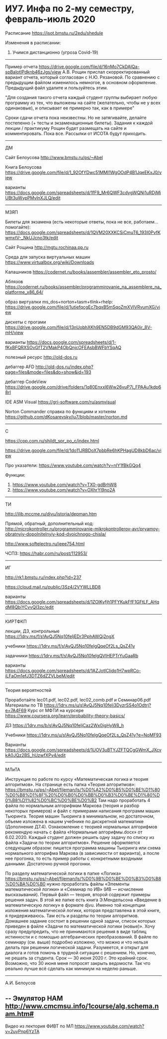 # ИУ7. Инфа по 2-му семестру, февраль-июль 2020

Расписание
https://isot.bmstu.ru/2edu/shedule

Изменения в расписании:
  1. Учимся дистанционно (угроза Covid-19)
____________________________________

Пример отчета https://drive.google.com/file/d/16nMo7CkDAlQa-spBalotIPdknb46zJgs/view
А.В. Рощин прислал скорректированный вариант отчета, который согласован с Н.Ю. Рязановой. По сравнению с предыдущим файлом изменилось немногое, в основном оформление. Предыдущий файл удалите и пользуйтесь этим.

"Для создания такого отчета каждый студент группы выбирает любую
программу из тех, что выложены на сайте (желательно, чтобы не у всех
одинаковые), и описывает ее примерно так, как в примере"

Сроки сдачи отчета пока неизвестны. Но не затягивайте, делайте постепенно (+ тесты и экзаменационные билеты). Задания к каждой лекции / практикуму Рощин будет размещать на сайте и комментировать. Пока все. Рассылки от ИСОТА будут приходить.

____________________________________
ДМ

Сайт Белоусова 
http://www.bmstu.ru/ps/~Abel

Книга Белоусова 
https://drive.google.com/file/d/1_92OfYDwc51MMI1WgOOdP4B1JqeEKxJ0/view

варианты
https://docs.google.com/spreadsheets/d/1fF9_Mr6QWF3cdygWQNj1uRDjMiUBt3uWvpPMvlnXJLQ/edit

____________________________________
МЗЯП

Билеты для экзамена (есть некоторые ответы, пока не все, работаем... помогайте):
https://docs.google.com/spreadsheets/d/1QVM20XXKCSiCmuT6_193I0PvfKwmxtV-_NkUJcno3tk/edit

Сайт Рощина
http://mgtu.rochinaa.pp.ru

Среда для запуска виртуальных машин
https://www.virtualbox.org/wiki/Downloads

Калашников
https://codernet.ru/books/assembler/assembler_eto_prosto/

Аблязов
https://codernet.ru/books/assembler/programmirovanie_na_assemblere_na_platforme_x86_64/

образ виртуалки ms_dos+norton+tasm+tlink+rhelp:
https://drive.google.com/file/d/1utiefqcgEc7bqxB5mSqoZmXVlVRvumXG/view

дискеты с прогами
https://drive.google.com/file/d/13nUobhXKh9EN5DB9dGM93QA0ir_8V-mH/view

варианты
https://docs.google.com/spreadsheets/d/1-fKxBFQRXSOvGfT2VMakP4ObQnjcOFEAsbBWFbYSqAQ

полезный ресурс
http://old-dos.ru

дебаггер AFD 
http://old-dos.ru/index.php?page=files&mode=files&do=show&id=193

дебаггер CodeView
https://drive.google.com/drive/folders/1q80Enxxl6Ww26vuP7j_FPAAu1kdp68rI

IDE ASM Visual 
https://gri-software.com/ru/asmvisual

Norton Commander справка по функциям и хоткеям
https://github.com/dKosarevsky/iu7/blob/master/norton.md

____________________________________
C

https://cpp.com.ru/shildt_spr_po_c/index.html

https://drive.google.com/file/d/1do11JRBDoX7pbbRe6hKPHagUD8kbD6ac/view

Про указатели:
https://www.youtube.com/watch?v=nIY1fBkGQq4

Функции:
1. https://www.youtube.com/watch?v=TX0-gdBrhW8
2. https://www.youtube.com/watch?v=OXhrYl9no2A

____________________________________
ТИ

http://ilib.mccme.ru/djvu/istoria/depman.htm

Прямой, обратный, дополнительный код:
http://microkontroller.ru/programmirovanie-mikrokontrollerov-avr/pryamoy-obratnyiy-dopolnitelnyiy-kod-dvoichnogo-chisla/

http://www.softelectro.ru/ieee754.html

ЧСПЗ:
https://habr.com/ru/post/112953/

____________________________________
ИГ

http://rk1.bmstu.ru/index.php?id=237

https://cloud.mail.ru/public/3Sz4/2VYWLLBD8

варианты
https://docs.google.com/spreadsheets/d/1ZOIKyfjh1PFYKukFfF1GFtLF_AHqdM8QbiYCvvQI3zc/edit

____________________________________
КИРТФКП

лекции, ДЗ, контрольные
https://1drv.ms/f/s!AvQJ5Nq10feljEDr3PphAWQj2ngX

учебники
https://1drv.ms/f/s!AvQJ5Nq10felgQqeOf2Ls_QsZ41y

задачники
https://1drv.ms/f/s!AvQJ5Nq10felgQVIHEPTrYuGaaRb

варианты
https://docs.google.com/spreadsheets/d/1AZJotlCIidq1H7wpRCo-iLFaOm1efJ3DTZ6dZZVLbeM/edit

____________________________________
Теория вероятностей

Проработайте lec01.pdf, lec02.pdf, lec02_comb.pdf и Семинар06.pdf
Материалы по ТВ
https://1drv.ms/u/s!AvQJ5Nq10feli3DyzrSS4o1Odtrj?e=7A4F69
Курс от МФТИ на курсере https://www.coursera.org/learn/probability-theory-basics/


ДЗ
https://1drv.ms/b/s!AvQJ5Nq10feljCaz2Wx0igHyW8_h


Учебники
https://1drv.ms/u/s!AvQJ5Nq10felgQqeOf2Ls_QsZ41y?e=NoMF93

Варианты
https://docs.google.com/spreadsheets/d/1UOV3uBTYJZFTQCgGWmX_JXcvkA0JQz2BS_hUzwfXPv4/edit


____________________________________
МЛиТА

Инструкция по работе по курсу «Математическая логика и теория алгоритмов».
На странице есть папка «Теория алгоритмов»:
https://bmstu.ru/ps/~Abel/fileman/ls/%D0%A2%D0%B5%D0%BE%D1%80%D0%B8%D1%8F%20%D0%B0%D0%BB%D0%B3%D0%BE%D1%80%D0%B8%D1%82%D0%BC%D0%BE%D0%B2
Там надо проработать 4 файла по нормальным алгорифмам Маркова (теория и разбор некоторых примеров) и файл с примерами написания программ машин Тьюринга. Теория машин Тьюринга в минимальном, но достаточном, объеме изложена в нашем учебнике по дискретной математике (Дополнение Д7.4). Ознакомление с теорией нормальных алгорифмов рекомендую начать с файла «Нормальные алгорифмы.docx» от 6.02.2020.
Каждый студент должен решить одну задачу по списку из файла «Задачи по теории алгоритмов». Решение оформляется следующим образом: пишется программа машины Тьюринга или схема нормального алгорифма Маркова (в зависимости от варианта), а после нее прогонка, то есть пример работы с конкретными входными данными. Достаточно ручной прогонки.

По разделу математической логики в папке «Логика»
https://bmstu.ru/ps/~Abel/fileman/ls/%D0%9B%D0%BE%D0%B3%D0%B8%D0%BA%D0%B0
нужно проработать файлы «Элементы математической логики» и «Семинар по ИВ» (ИВ — исчисление высказываний). Первый файл — теория, второй содержит примеры решения задач. В этой же папке есть книга Э.Мендельсона «Введение в математическую логику» в формате djvu. Именно той концепции изложения математической логики, которая представлена в этой книге, я придерживаюсь. Там есть и разделы по теории алгоритмов.
Домашнее задание состоит в решении одной задачи, список которых приведен в файле «Задачи по математической логики (новые)».
Хочу сразу предупредить, что не принимаются решения в виде таблиц истинности и с помощью алгебраических преобразований. В файле по семинару (см. выше) подробно изложено, что можно и что нельзя делать при решении логической задачи.
Разумеется, я открыт для диалога и готов помочь в трудной ситуации с решением. Но, конечно, не решать за студента.
Срок — 30 июня 2020 г. Это крайний срок. Возможно, что 30 июня меня попросят закрыть ведомости. Так что реально лучше всё сделать как минимум на неделю раньше.
***
А.И. Белоусов

--
Эмулятор НАМ
http://www.cmcmsu.info/1course/alg.schema.nam.htm#
--
Видео из лектория ФИВТ по МЛ
https://www.youtube.com/watch?v=2uyPnp6YzTA
